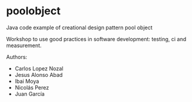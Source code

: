 poolobject
==========


Java code example of creational design pattern pool object

Workshop to use good practices in software development: testing, ci and measurement.

Authors:

- Carlos Lopez Nozal
- Jesus Alonso Abad
- Ibai Moya
- Nicolás Perez
- Juan García

